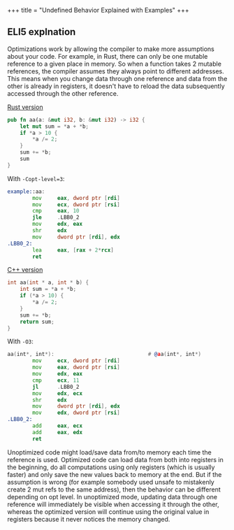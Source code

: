 +++
title = "Undefined Behavior Explained with Examples"
+++

<!-- LATER summary -->

## ELI5 explnation

Optimizations work by allowing the compiler to make more assumptions about your code. For example, in Rust, there can only be one mutable reference to a given place in memory. So when a function takes 2 mutable references, the compiler assumes they always point to different addresses. This means when you change data through one reference and data from the other is already in registers, it doesn't have to reload the data subsequently accessed through the other reference.

[Rust version](https://godbolt.org/#g:!((g:!((g:!((h:codeEditor,i:(filename:'1',fontScale:14,fontUsePx:'0',j:1,lang:rust,selection:(endColumn:1,endLineNumber:9,positionColumn:1,positionLineNumber:9,selectionStartColumn:1,selectionStartLineNumber:1,startColumn:1,startLineNumber:1),source:'pub+fn+aa(a:+%26mut+i32,+b:+%26mut+i32)+-%3E+i32+%7B%0A++++let+mut+sum+%3D+*a+%2B+*b%3B%0A++++if+*a+%3E+10+%7B%0A++++++++*a+/%3D+2%3B%0A++++%7D%0A++++sum+%2B%3D+*b%3B%0A++++sum%0A%7D%0A'),l:'5',n:'0',o:'Rust+source+%231',t:'0')),k:50,l:'4',n:'0',o:'',s:0,t:'0'),(g:!((h:compiler,i:(compiler:r1730,filters:(b:'0',binary:'1',binaryObject:'1',commentOnly:'0',debugCalls:'1',demangle:'0',directives:'0',execute:'1',intel:'0',libraryCode:'0',trim:'1'),flagsViewOpen:'1',fontScale:14,fontUsePx:'0',j:1,lang:rust,libs:!(),options:'-Copt-level%3D3',overrides:!(),selection:(endColumn:12,endLineNumber:11,positionColumn:12,positionLineNumber:11,selectionStartColumn:12,selectionStartLineNumber:11,startColumn:12,startLineNumber:11),source:1),l:'5',n:'0',o:'+rustc+1.73.0+(Editor+%231)',t:'0')),k:50,l:'4',n:'0',o:'',s:0,t:'0')),l:'2',n:'0',o:'',t:'0')),version:4)

```rust
pub fn aa(a: &mut i32, b: &mut i32) -> i32 {
    let mut sum = *a + *b;
    if *a > 10 {
        *a /= 2;
    }
    sum += *b;
    sum
}
```

With `-Copt-level=3`:

```asm
example::aa:
        mov     eax, dword ptr [rdi]
        mov     ecx, dword ptr [rsi]
        cmp     eax, 10
        jle     .LBB0_2
        mov     edx, eax
        shr     edx
        mov     dword ptr [rdi], edx
.LBB0_2:
        lea     eax, [rax + 2*rcx]
        ret
```

[C++ version](https://godbolt.org/#g:!((g:!((g:!((h:codeEditor,i:(filename:'1',fontScale:14,fontUsePx:'0',j:1,lang:c%2B%2B,selection:(endColumn:14,endLineNumber:6,positionColumn:14,positionLineNumber:6,selectionStartColumn:14,selectionStartLineNumber:6,startColumn:14,startLineNumber:6),source:'int+aa(int+*+a,+int+*+b)+%7B%0A++++int+sum+%3D+*a+%2B+*b%3B%0A++++if+(*a+%3E+10)+%7B%0A++++++++*a+/%3D+2%3B%0A++++%7D%0A++++sum+%2B%3D+*b%3B%0A++++return+sum%3B%0A%7D'),l:'5',n:'0',o:'C%2B%2B+source+%231',t:'0')),k:50,l:'4',n:'0',o:'',s:0,t:'0'),(g:!((h:compiler,i:(compiler:clang1701,filters:(b:'0',binary:'1',binaryObject:'1',commentOnly:'0',debugCalls:'1',demangle:'0',directives:'0',execute:'1',intel:'0',libraryCode:'0',trim:'1'),flagsViewOpen:'1',fontScale:14,fontUsePx:'0',j:1,lang:c%2B%2B,libs:!(),options:'-O3',overrides:!(),selection:(endColumn:34,endLineNumber:10,positionColumn:34,positionLineNumber:10,selectionStartColumn:34,selectionStartLineNumber:10,startColumn:34,startLineNumber:10),source:1),l:'5',n:'0',o:'+x86-64+clang+17.0.1+(Editor+%231)',t:'0')),k:50,l:'4',n:'0',o:'',s:0,t:'0')),l:'2',n:'0',o:'',t:'0')),version:4)

```cpp
int aa(int * a, int * b) {
    int sum = *a + *b;
    if (*a > 10) {
        *a /= 2;
    }
    sum += *b;
    return sum;
}
```

With `-O3`:

```asm
aa(int*, int*):                              # @aa(int*, int*)
        mov     ecx, dword ptr [rdi]
        mov     eax, dword ptr [rsi]
        mov     edx, eax
        cmp     ecx, 11
        jl      .LBB0_2
        mov     edx, ecx
        shr     edx
        mov     dword ptr [rdi], edx
        mov     edx, dword ptr [rsi]
.LBB0_2:
        add     eax, ecx
        add     eax, edx
        ret
``````

Unoptimized code might load/save data from/to memory each time the reference is used. Optimized code can load data from both into registers in the beginning, do all computations using only registers (which is usually faster) and only save the new values back to memory at the end. But if the assumption is wrong (for example somebody used unsafe to mistakenly create 2 mut refs to the same address), then the behavior can be different depending on opt level. In unoptimized mode, updating data through one reference will immediately be visible when accessing it through the other, whereas the optimized version will continue using the original value in registers because it never notices the memory changed.
